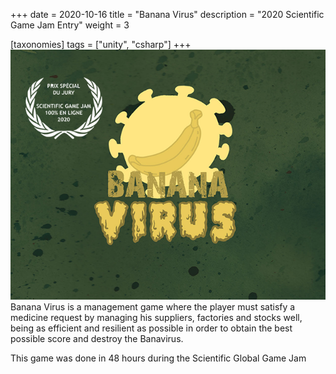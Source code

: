 +++
date = 2020-10-16
title = "Banana Virus"
description = "2020 Scientific Game Jam Entry"
weight = 3

[taxonomies]
tags = ["unity", "csharp"]
+++
![Banana Virus Logo](/img/bananavirus/screen.png)
Banana Virus is a management game where the player must satisfy a medicine request by managing his suppliers,
factories and stocks well, being as efficient and resilient as possible in order to obtain the best
possible score and destroy the Banavirus.

This game was done in 48 hours during the Scientific Global Game Jam
